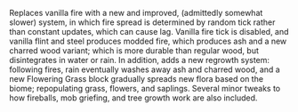 Replaces vanilla fire with a new and improved, (admittedly somewhat slower) system, in which fire spread is determined by random tick rather than constant updates, which can cause lag. Vanilla fire tick is disabled, and vanilla flint and steel produces modded fire, which produces ash and a new charred wood variant; which is more durable than regular wood, but disintegrates in water or rain. 
In addition, adds a new regrowth system: following fires, rain eventually washes away ash and charred wood, and a new Flowering Grass block gradually spreads new flora based on the biome; repopulating grass, flowers, and saplings. Several minor tweaks to how fireballs, mob griefing, and tree growth work are also included.
